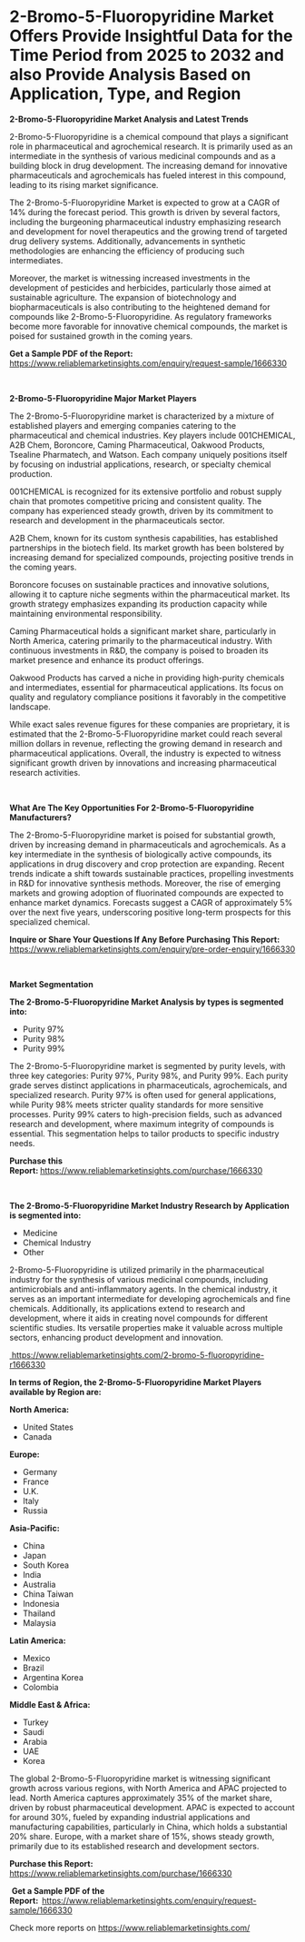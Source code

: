<p><h1>2-Bromo-5-Fluoropyridine Market Offers Provide Insightful Data for the Time Period from 2025 to 2032 and also Provide Analysis Based on Application, Type, and Region</h1></p><p><strong>2-Bromo-5-Fluoropyridine Market Analysis and Latest Trends</strong></p>
<p><p>2-Bromo-5-Fluoropyridine is a chemical compound that plays a significant role in pharmaceutical and agrochemical research. It is primarily used as an intermediate in the synthesis of various medicinal compounds and as a building block in drug development. The increasing demand for innovative pharmaceuticals and agrochemicals has fueled interest in this compound, leading to its rising market significance.</p><p>The 2-Bromo-5-Fluoropyridine Market is expected to grow at a CAGR of 14% during the forecast period. This growth is driven by several factors, including the burgeoning pharmaceutical industry emphasizing research and development for novel therapeutics and the growing trend of targeted drug delivery systems. Additionally, advancements in synthetic methodologies are enhancing the efficiency of producing such intermediates.</p><p>Moreover, the market is witnessing increased investments in the development of pesticides and herbicides, particularly those aimed at sustainable agriculture. The expansion of biotechnology and biopharmaceuticals is also contributing to the heightened demand for compounds like 2-Bromo-5-Fluoropyridine. As regulatory frameworks become more favorable for innovative chemical compounds, the market is poised for sustained growth in the coming years.</p></p>
<p><strong>Get a Sample PDF of the Report:&nbsp;</strong> <a href="https://www.reliablemarketinsights.com/enquiry/request-sample/1666330?utm_campaign=3196&utm_medium=2&utm_source=Github&utm_content=ia&utm_term=02042025&utm_id=2-bromo-5-fluoropyridine">https://www.reliablemarketinsights.com/enquiry/request-sample/1666330</a></p>
<p>&nbsp;</p>
<p><strong>2-Bromo-5-Fluoropyridine Major Market Players</strong></p>
<p><p>The 2-Bromo-5-Fluoropyridine market is characterized by a mixture of established players and emerging companies catering to the pharmaceutical and chemical industries. Key players include 001CHEMICAL, A2B Chem, Boroncore, Caming Pharmaceutical, Oakwood Products, Tsealine Pharmatech, and Watson. Each company uniquely positions itself by focusing on industrial applications, research, or specialty chemical production.</p><p>001CHEMICAL is recognized for its extensive portfolio and robust supply chain that promotes competitive pricing and consistent quality. The company has experienced steady growth, driven by its commitment to research and development in the pharmaceuticals sector.</p><p>A2B Chem, known for its custom synthesis capabilities, has established partnerships in the biotech field. Its market growth has been bolstered by increasing demand for specialized compounds, projecting positive trends in the coming years.</p><p>Boroncore focuses on sustainable practices and innovative solutions, allowing it to capture niche segments within the pharmaceutical market. Its growth strategy emphasizes expanding its production capacity while maintaining environmental responsibility.</p><p>Caming Pharmaceutical holds a significant market share, particularly in North America, catering primarily to the pharmaceutical industry. With continuous investments in R&D, the company is poised to broaden its market presence and enhance its product offerings.</p><p>Oakwood Products has carved a niche in providing high-purity chemicals and intermediates, essential for pharmaceutical applications. Its focus on quality and regulatory compliance positions it favorably in the competitive landscape.</p><p>While exact sales revenue figures for these companies are proprietary, it is estimated that the 2-Bromo-5-Fluoropyridine market could reach several million dollars in revenue, reflecting the growing demand in research and pharmaceutical applications. Overall, the industry is expected to witness significant growth driven by innovations and increasing pharmaceutical research activities.</p></p>
<p>&nbsp;</p>
<p><strong>What Are The Key Opportunities For 2-Bromo-5-Fluoropyridine Manufacturers?</strong></p>
<p><p>The 2-Bromo-5-Fluoropyridine market is poised for substantial growth, driven by increasing demand in pharmaceuticals and agrochemicals. As a key intermediate in the synthesis of biologically active compounds, its applications in drug discovery and crop protection are expanding. Recent trends indicate a shift towards sustainable practices, propelling investments in R&D for innovative synthesis methods. Moreover, the rise of emerging markets and growing adoption of fluorinated compounds are expected to enhance market dynamics. Forecasts suggest a CAGR of approximately 5% over the next five years, underscoring positive long-term prospects for this specialized chemical.</p></p>
<p><strong>Inquire or Share Your Questions If Any Before Purchasing This Report:</strong> <a href="https://www.reliablemarketinsights.com/enquiry/pre-order-enquiry/1666330?utm_campaign=3196&utm_medium=2&utm_source=Github&utm_content=ia&utm_term=02042025&utm_id=2-bromo-5-fluoropyridine">https://www.reliablemarketinsights.com/enquiry/pre-order-enquiry/1666330</a></p>
<p>&nbsp;</p>
<p><strong>Market Segmentation</strong></p>
<p><strong>The 2-Bromo-5-Fluoropyridine Market Analysis by types is segmented into:</strong></p>
<p><ul><li>Purity 97%</li><li>Purity 98%</li><li>Purity 99%</li></ul></p>
<p><p>The 2-Bromo-5-Fluoropyridine market is segmented by purity levels, with three key categories: Purity 97%, Purity 98%, and Purity 99%. Each purity grade serves distinct applications in pharmaceuticals, agrochemicals, and specialized research. Purity 97% is often used for general applications, while Purity 98% meets stricter quality standards for more sensitive processes. Purity 99% caters to high-precision fields, such as advanced research and development, where maximum integrity of compounds is essential. This segmentation helps to tailor products to specific industry needs.</p></p>
<p><strong>Purchase this Report:&nbsp;</strong><a href="https://www.reliablemarketinsights.com/purchase/1666330?utm_campaign=3196&utm_medium=2&utm_source=Github&utm_content=ia&utm_term=02042025&utm_id=2-bromo-5-fluoropyridine">https://www.reliablemarketinsights.com/purchase/1666330</a></p>
<p>&nbsp;</p>
<p><strong>The 2-Bromo-5-Fluoropyridine Market Industry Research by Application is segmented into:</strong></p>
<p><ul><li>Medicine</li><li>Chemical Industry</li><li>Other</li></ul></p>
<p><p>2-Bromo-5-Fluoropyridine is utilized primarily in the pharmaceutical industry for the synthesis of various medicinal compounds, including antimicrobials and anti-inflammatory agents. In the chemical industry, it serves as an important intermediate for developing agrochemicals and fine chemicals. Additionally, its applications extend to research and development, where it aids in creating novel compounds for different scientific studies. Its versatile properties make it valuable across multiple sectors, enhancing product development and innovation.</p></p>
<p><a href="https://www.reliablemarketinsights.com/2-bromo-5-fluoropyridine-r1666330?utm_campaign=3196&utm_medium=2&utm_source=Github&utm_content=ia&utm_term=02042025&utm_id=2-bromo-5-fluoropyridine">&nbsp;https://www.reliablemarketinsights.com/2-bromo-5-fluoropyridine-r1666330</a></p>
<p><strong>In terms of Region, the 2-Bromo-5-Fluoropyridine Market Players available by Region are:</strong></p>
<p>
    <p> <strong> North America: </strong>
        <ul>
            <li>United States</li>
            <li>Canada</li>
        </ul>
        </p> 
    <p> <strong> Europe: </strong>
        <ul>
            <li>Germany</li>
            <li>France</li>
            <li>U.K.</li>
            <li>Italy</li>
            <li>Russia</li>
        </ul>
        </p> 
    <p> <strong> Asia-Pacific: </strong>
        <ul>
            <li>China</li>
            <li>Japan</li>
            <li>South Korea</li>
            <li>India</li>
            <li>Australia</li>
            <li>China Taiwan</li>
            <li>Indonesia</li>
            <li>Thailand</li>
            <li>Malaysia</li>
        </ul>
        </p> 
    <p> <strong> Latin America: </strong>
        <ul>
            <li>Mexico</li>
            <li>Brazil</li>
            <li>Argentina Korea</li>
            <li>Colombia</li>
        </ul>
        </p> 
    <p> <strong> Middle East & Africa: </strong>
        <ul>
            <li>Turkey</li>
            <li>Saudi</li>
            <li>Arabia</li>
            <li>UAE</li>
            <li>Korea</li>
        </ul>
    </p>
    </p>
<p><p>The global 2-Bromo-5-Fluoropyridine market is witnessing significant growth across various regions, with North America and APAC projected to lead. North America captures approximately 35% of the market share, driven by robust pharmaceutical development. APAC is expected to account for around 30%, fueled by expanding industrial applications and manufacturing capabilities, particularly in China, which holds a substantial 20% share. Europe, with a market share of 15%, shows steady growth, primarily due to its established research and development sectors.</p></p>
<p><strong>Purchase this Report: </strong><a href="https://www.reliablemarketinsights.com/purchase/1666330?utm_campaign=3196&utm_medium=2&utm_source=Github&utm_content=ia&utm_term=02042025&utm_id=2-bromo-5-fluoropyridine">https://www.reliablemarketinsights.com/purchase/1666330</a></p>
<p>&nbsp;<strong>Get a Sample PDF of the Report:&nbsp;&nbsp;</strong><a href="https://www.reliablemarketinsights.com/enquiry/request-sample/1666330?utm_campaign=3196&utm_medium=2&utm_source=Github&utm_content=ia&utm_term=02042025&utm_id=2-bromo-5-fluoropyridine">https://www.reliablemarketinsights.com/enquiry/request-sample/1666330</a></p>
<p><strong></strong></p>
<p>Check more reports on <a href="https://www.reliablemarketinsights.com/?utm_campaign=3196&utm_medium=2&utm_source=Github&utm_content=ia&utm_term=02042025&utm_id=2-bromo-5-fluoropyridine">https://www.reliablemarketinsights.com/</a></p>